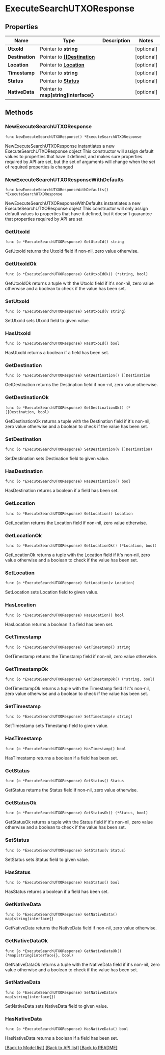 # ExecuteSearchUTXOResponse

## Properties

Name | Type | Description | Notes
------------ | ------------- | ------------- | -------------
**UtxoId** | Pointer to **string** |  | [optional] 
**Destination** | Pointer to [**[]Destination**](Destination.md) |  | [optional] 
**Location** | Pointer to [**Location**](Location.md) |  | [optional] 
**Timestamp** | Pointer to **string** |  | [optional] 
**Status** | Pointer to [**Status**](Status.md) |  | [optional] 
**NativeData** | Pointer to **map[string]interface{}** |  | [optional] 

## Methods

### NewExecuteSearchUTXOResponse

`func NewExecuteSearchUTXOResponse() *ExecuteSearchUTXOResponse`

NewExecuteSearchUTXOResponse instantiates a new ExecuteSearchUTXOResponse object
This constructor will assign default values to properties that have it defined,
and makes sure properties required by API are set, but the set of arguments
will change when the set of required properties is changed

### NewExecuteSearchUTXOResponseWithDefaults

`func NewExecuteSearchUTXOResponseWithDefaults() *ExecuteSearchUTXOResponse`

NewExecuteSearchUTXOResponseWithDefaults instantiates a new ExecuteSearchUTXOResponse object
This constructor will only assign default values to properties that have it defined,
but it doesn't guarantee that properties required by API are set

### GetUtxoId

`func (o *ExecuteSearchUTXOResponse) GetUtxoId() string`

GetUtxoId returns the UtxoId field if non-nil, zero value otherwise.

### GetUtxoIdOk

`func (o *ExecuteSearchUTXOResponse) GetUtxoIdOk() (*string, bool)`

GetUtxoIdOk returns a tuple with the UtxoId field if it's non-nil, zero value otherwise
and a boolean to check if the value has been set.

### SetUtxoId

`func (o *ExecuteSearchUTXOResponse) SetUtxoId(v string)`

SetUtxoId sets UtxoId field to given value.

### HasUtxoId

`func (o *ExecuteSearchUTXOResponse) HasUtxoId() bool`

HasUtxoId returns a boolean if a field has been set.

### GetDestination

`func (o *ExecuteSearchUTXOResponse) GetDestination() []Destination`

GetDestination returns the Destination field if non-nil, zero value otherwise.

### GetDestinationOk

`func (o *ExecuteSearchUTXOResponse) GetDestinationOk() (*[]Destination, bool)`

GetDestinationOk returns a tuple with the Destination field if it's non-nil, zero value otherwise
and a boolean to check if the value has been set.

### SetDestination

`func (o *ExecuteSearchUTXOResponse) SetDestination(v []Destination)`

SetDestination sets Destination field to given value.

### HasDestination

`func (o *ExecuteSearchUTXOResponse) HasDestination() bool`

HasDestination returns a boolean if a field has been set.

### GetLocation

`func (o *ExecuteSearchUTXOResponse) GetLocation() Location`

GetLocation returns the Location field if non-nil, zero value otherwise.

### GetLocationOk

`func (o *ExecuteSearchUTXOResponse) GetLocationOk() (*Location, bool)`

GetLocationOk returns a tuple with the Location field if it's non-nil, zero value otherwise
and a boolean to check if the value has been set.

### SetLocation

`func (o *ExecuteSearchUTXOResponse) SetLocation(v Location)`

SetLocation sets Location field to given value.

### HasLocation

`func (o *ExecuteSearchUTXOResponse) HasLocation() bool`

HasLocation returns a boolean if a field has been set.

### GetTimestamp

`func (o *ExecuteSearchUTXOResponse) GetTimestamp() string`

GetTimestamp returns the Timestamp field if non-nil, zero value otherwise.

### GetTimestampOk

`func (o *ExecuteSearchUTXOResponse) GetTimestampOk() (*string, bool)`

GetTimestampOk returns a tuple with the Timestamp field if it's non-nil, zero value otherwise
and a boolean to check if the value has been set.

### SetTimestamp

`func (o *ExecuteSearchUTXOResponse) SetTimestamp(v string)`

SetTimestamp sets Timestamp field to given value.

### HasTimestamp

`func (o *ExecuteSearchUTXOResponse) HasTimestamp() bool`

HasTimestamp returns a boolean if a field has been set.

### GetStatus

`func (o *ExecuteSearchUTXOResponse) GetStatus() Status`

GetStatus returns the Status field if non-nil, zero value otherwise.

### GetStatusOk

`func (o *ExecuteSearchUTXOResponse) GetStatusOk() (*Status, bool)`

GetStatusOk returns a tuple with the Status field if it's non-nil, zero value otherwise
and a boolean to check if the value has been set.

### SetStatus

`func (o *ExecuteSearchUTXOResponse) SetStatus(v Status)`

SetStatus sets Status field to given value.

### HasStatus

`func (o *ExecuteSearchUTXOResponse) HasStatus() bool`

HasStatus returns a boolean if a field has been set.

### GetNativeData

`func (o *ExecuteSearchUTXOResponse) GetNativeData() map[string]interface{}`

GetNativeData returns the NativeData field if non-nil, zero value otherwise.

### GetNativeDataOk

`func (o *ExecuteSearchUTXOResponse) GetNativeDataOk() (*map[string]interface{}, bool)`

GetNativeDataOk returns a tuple with the NativeData field if it's non-nil, zero value otherwise
and a boolean to check if the value has been set.

### SetNativeData

`func (o *ExecuteSearchUTXOResponse) SetNativeData(v map[string]interface{})`

SetNativeData sets NativeData field to given value.

### HasNativeData

`func (o *ExecuteSearchUTXOResponse) HasNativeData() bool`

HasNativeData returns a boolean if a field has been set.


[[Back to Model list]](../README.md#documentation-for-models) [[Back to API list]](../README.md#documentation-for-api-endpoints) [[Back to README]](../README.md)


